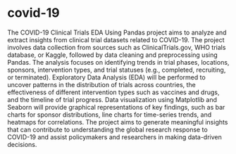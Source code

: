 # covid-19
The COVID-19 Clinical Trials EDA Using Pandas project aims to analyze and extract insights from clinical trial datasets related to COVID-19. The project involves data collection from sources such as ClinicalTrials.gov, WHO trials database, or Kaggle, followed by data cleaning and preprocessing using Pandas. The analysis focuses on identifying trends in trial phases, locations, sponsors, intervention types, and trial statuses (e.g., completed, recruiting, or terminated). Exploratory Data Analysis (EDA) will be performed to uncover patterns in the distribution of trials across countries, the effectiveness of different intervention types such as vaccines and drugs, and the timeline of trial progress. Data visualization using Matplotlib and Seaborn will provide graphical representations of key findings, such as bar charts for sponsor distributions, line charts for time-series trends, and heatmaps for correlations. The project aims to generate meaningful insights that can contribute to understanding the global research response to COVID-19 and assist policymakers and researchers in making data-driven decisions.

